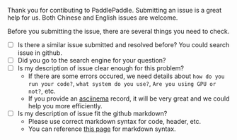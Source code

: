 Thank you for contibuting to PaddlePaddle. Submitting an issue is a great help for us.
Both Chinese and English issues are welcome.

Before you submitting the issue, there are several things you need to check.

- [ ] Is there a similar issue submitted and resolved before? You could search issue in github.
- [ ] Did you go to the search engine for your question?
- [ ] Is my description of issue clear enough for this problem?
   * If there are some errors occured, we need details about `how do you run your code?`, `what system do you use?`, `Are you using GPU or not?`, etc.
   * If you provide an [asciinema](https://asciinema.org/) record, it will be very great and we could help you more efficiently.
- [ ] Is my description of issue fit the github markdown?
   * Please use correct markdown syntax for code, header, etc.
   * You can reference [this page](https://guides.github.com/features/mastering-markdown/) for markdown syntax.
